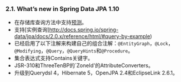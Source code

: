 ### 2.1. What’s new in Spring Data JPA 1.10

- 在存储库查询方法中支持[预测](http://docs.spring.io/spring-data/jpa/docs/2.0.x/reference/html/#projections)。
- 支持[实例查询]http://docs.spring.io/spring-data/jpa/docs/2.0.x/reference/html/#query-by-example)
- 已经启用了以下注解来构建自己的组合注解：`@EntityGraph`，`@Lock`，`@Modifying`，`@Query`，`@QueryHints`和`@Procedure`。
- 集合表达式支持Contains关键字。
- JSR-310和ThreeTenBP的`ZoneId'的AttributeConverters。
- 升级到Querydsl 4，Hibernate 5，OpenJPA 2.4和EclipseLink 2.6.1。